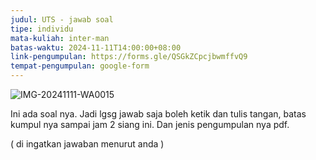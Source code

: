 ```yaml
---
judul: UTS - jawab soal
tipe: individu
mata-kuliah: inter-man
batas-waktu: 2024-11-11T14:00:00+08:00
link-pengumpulan: https://forms.gle/QSGkZCpcjbwmffvQ9
tempat-pengumpulan: google-form
---
```


![IMG-20241111-WA0015](https://github.com/user-attachments/assets/6f4164b5-4b7d-4cd1-a629-71f02f89e384)

Ini ada soal nya. 
Jadi lgsg jawab saja boleh ketik dan tulis tangan, batas kumpul nya sampai jam 2 siang ini. 
Dan jenis pengumpulan nya pdf. 

( di ingatkan jawaban menurut anda ) 
